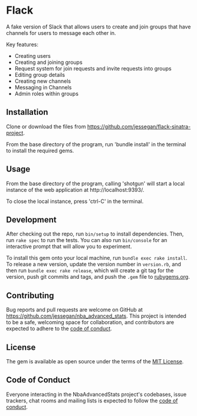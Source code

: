 # Flack

A fake version of Slack that allows users to create and join groups that have channels for users to message each other in.

Key features:
- Creating users
- Creating and joining groups
- Request system for join requests and invite requests into groups
- Editing group details
- Creating new channels
- Messaging in Channels
- Admin roles within groups

## Installation

Clone or download the files from https://github.com/jessegan/flack-sinatra-project.

From the base directory of the program, run 'bundle install' in the terminal to install the required gems.

## Usage

From the base directory of the program, calling 'shotgun' will start a local instance of the web application at http://localhost:9393/.

To close the local instance, press 'ctrl-C' in the terminal.

## Development

After checking out the repo, run `bin/setup` to install dependencies. Then, run `rake spec` to run the tests. You can also run `bin/console` for an interactive prompt that will allow you to experiment.

To install this gem onto your local machine, run `bundle exec rake install`. To release a new version, update the version number in `version.rb`, and then run `bundle exec rake release`, which will create a git tag for the version, push git commits and tags, and push the `.gem` file to [rubygems.org](https://rubygems.org).

## Contributing

Bug reports and pull requests are welcome on GitHub at https://github.com/jessegan/nba_advanced_stats. This project is intended to be a safe, welcoming space for collaboration, and contributors are expected to adhere to the [code of conduct](https://github.com/jessegan/nba_advanced_stats/blob/master/CODE_OF_CONDUCT.md).


## License

The gem is available as open source under the terms of the [MIT License](https://opensource.org/licenses/MIT).

## Code of Conduct

Everyone interacting in the NbaAdvancedStats project's codebases, issue trackers, chat rooms and mailing lists is expected to follow the [code of conduct](https://github.com/jessegan/nba_advanced_stats/blob/master/CODE_OF_CONDUCT.md).


